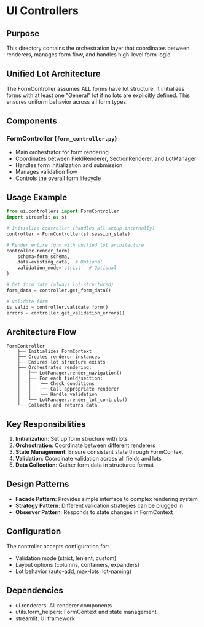 # UI Controllers

## Purpose
This directory contains the orchestration layer that coordinates between renderers, manages form flow, and handles high-level form logic.

## Unified Lot Architecture
The FormController assumes ALL forms have lot structure. It initializes forms with at least one "General" lot if no lots are explicitly defined. This ensures uniform behavior across all form types.

## Components

### FormController (`form_controller.py`)
- Main orchestrator for form rendering
- Coordinates between FieldRenderer, SectionRenderer, and LotManager
- Handles form initialization and submission
- Manages validation flow
- Controls the overall form lifecycle

## Usage Example
```python
from ui.controllers import FormController
import streamlit as st

# Initialize controller (handles all setup internally)
controller = FormController(st.session_state)

# Render entire form with unified lot architecture
controller.render_form(
    schema=form_schema,
    data=existing_data,  # Optional
    validation_mode='strict'  # Optional
)

# Get form data (always lot-structured)
form_data = controller.get_form_data()

# Validate form
is_valid = controller.validate_form()
errors = controller.get_validation_errors()
```

## Architecture Flow
```
FormController
    ├── Initializes FormContext
    ├── Creates renderer instances
    ├── Ensures lot structure exists
    ├── Orchestrates rendering:
    │   ├── LotManager.render_navigation()
    │   ├── For each field/section:
    │   │   ├── Check conditions
    │   │   ├── Call appropriate renderer
    │   │   └── Handle validation
    │   └── LotManager.render_lot_controls()
    └── Collects and returns data
```

## Key Responsibilities
1. **Initialization**: Set up form structure with lots
2. **Orchestration**: Coordinate between different renderers
3. **State Management**: Ensure consistent state through FormContext
4. **Validation**: Coordinate validation across all fields and lots
5. **Data Collection**: Gather form data in structured format

## Design Patterns
- **Facade Pattern**: Provides simple interface to complex rendering system
- **Strategy Pattern**: Different validation strategies can be plugged in
- **Observer Pattern**: Responds to state changes in FormContext

## Configuration
The controller accepts configuration for:
- Validation mode (strict, lenient, custom)
- Layout options (columns, containers, expanders)
- Lot behavior (auto-add, max-lots, lot-naming)

## Dependencies
- ui.renderers: All renderer components
- utils.form_helpers: FormContext and state management
- streamlit: UI framework